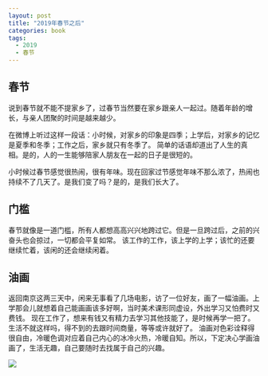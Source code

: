 ```yaml
---
layout: post
title: "2019年春节之后"
categories: book
tags: 
  - 2019
  - 春节
---
```


## 春节
说到春节就不能不提家乡了，过春节当然要在家乡跟亲人一起过。随着年龄的增长，与亲人团聚的时间是越来越少。

在微博上听过这样一段话：小时候，对家乡的印象是四季；上学后，对家乡的记忆是夏季和冬季；工作之后，家乡就只有冬季了。
简单的话语却道出了人生的真相。是的，人的一生能够陪家人朋友在一起的日子是很短的。

小时候过春节感觉很热闹，很有年味。现在回家过节感觉年味不那么浓了，热闹也持续不了几天了。是我们变了吗？是的，是我们长大了。

## 门槛

春节就像是一道门槛，所有人都想高高兴兴地跨过它。但是一旦跨过后，之前的兴奋头也会掠过，一切都会平复如常。
该工作的工作，该上学的上学；该忙的还要继续忙着，该闲的还会继续闲着。

## 油画

返回南京这两三天中，闲来无事看了几场电影，访了一位好友，画了一幅油画。上学那会儿就想着自己能画画该多好啊，当时美术课形同虚设，外出学习又怕费时又费钱。
现在工作了，想来有钱又有精力去学习其他技能了，是时候再学一把了。生活不就这样吗，得不到的去跟时间商量，等等或许就好了。
油画对色彩诠释得很自由，冷暖色调对应着自己内心的冰冷火热，冷暖自知。所以，下定决心学画油画了，生活无趣，自己要随时去找属于自己的兴趣。


![](http://wx3.sinaimg.cn/mw690/9e68a475gy1g054sucanjj21400u0kjp.jpg)
